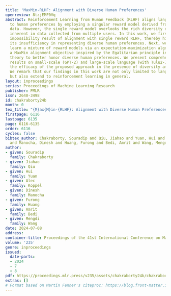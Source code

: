 ```yaml
---
title: 'MaxMin-RLHF: Alignment with Diverse Human Preferences'
openreview: 8tzjEMF0Vq
abstract: Reinforcement Learning from Human Feedback (RLHF) aligns language models
  to human preferences by employing a singular reward model derived from preference
  data. However, the single reward model overlooks the rich diversity of human preferences
  inherent in data collected from multiple users. In this work, we first derive an
  impossibility result of alignment with single reward RLHF, thereby highlighting
  its insufficiency in representing diverse human preferences. Next, we propose to
  learn a mixture of reward models via an expectation-maximization algorithm and solve
  a MaxMin alignment objective inspired by the Egalitarian principle in social choice
  theory to better honor diverse human preferences. We present comprehensive experimental
  results on small-scale (GPT-2) and large-scale language (with Tulu2-7B)) and show
  the efficacy of the proposed approach in the presence of diversity among human preferences.
  We remark that our findings in this work are not only limited to language models
  but also extend to reinforcement learning in general.
layout: inproceedings
series: Proceedings of Machine Learning Research
publisher: PMLR
issn: 2640-3498
id: chakraborty24b
month: 0
tex_title: "{M}ax{M}in-{RLHF}: Alignment with Diverse Human Preferences"
firstpage: 6116
lastpage: 6135
page: 6116-6135
order: 6116
cycles: false
bibtex_author: Chakraborty, Souradip and Qiu, Jiahao and Yuan, Hui and Koppel, Alec
  and Manocha, Dinesh and Huang, Furong and Bedi, Amrit and Wang, Mengdi
author:
- given: Souradip
  family: Chakraborty
- given: Jiahao
  family: Qiu
- given: Hui
  family: Yuan
- given: Alec
  family: Koppel
- given: Dinesh
  family: Manocha
- given: Furong
  family: Huang
- given: Amrit
  family: Bedi
- given: Mengdi
  family: Wang
date: 2024-07-08
address:
container-title: Proceedings of the 41st International Conference on Machine Learning
volume: '235'
genre: inproceedings
issued:
  date-parts:
  - 2024
  - 7
  - 8
pdf: https://proceedings.mlr.press/v235/assets/chakraborty24b/chakraborty24b.pdf
extras: []
# Format based on Martin Fenner's citeproc: https://blog.front-matter.io/posts/citeproc-yaml-for-bibliographies/
---
```

